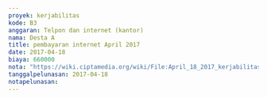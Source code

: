 ```yaml
---
proyek: kerjabilitas
kode: B3
anggaran: Telpon dan internet (kantor)
nama: Desta A
title: pembayaran internet April 2017
date: 2017-04-18
biaya: 660000
nota: "https://wiki.ciptamedia.org/wiki/File:April_18_2017_kerjabilitas_B3_tagihan_internet_ludmilla731.jpg"
tanggalpelunasan: 2017-04-18
notapelunasan:
---
```

